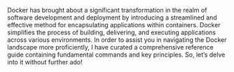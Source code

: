 <p>Docker has brought about a significant transformation in the realm of software development and deployment by introducing a streamlined and effective method for encapsulating applications within containers. Docker simplifies the process of building, delivering, and executing applications across various environments. In order to assist you in navigating the Docker landscape more proficiently, I have curated a comprehensive reference guide containing fundamental commands and key principles. So, let’s delve into it without further ado!</p>

